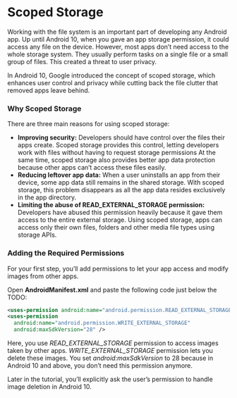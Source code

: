 # Scoped Storage

Working with the file system is an important part of developing any Android app. Up until Android 10, when you gave an app storage permission, it could access any file on the device. However, most apps don’t need access to the whole storage system. They usually perform tasks on a single file or a small group of files. This created a threat to user privacy.

In Android 10, Google introduced the concept of scoped storage, which enhances user control and privacy while cutting back the file clutter that removed apps leave behind.

### Why Scoped Storage

There are three main reasons for using scoped storage:

* **Improving security:** Developers should have control over the files their apps create. Scoped storage provides this control, letting developers work with files without having to request storage permissions At the same time, scoped storage also provides better app data protection because other apps can’t access these files easily.
* **Reducing leftover app data:** When a user uninstalls an app from their device, some app data still remains in the shared storage. With scoped storage, this problem disappears as all the app data resides exclusively in the app directory.
* **Limiting the abuse of READ_EXTERNAL_STORAGE permission:** Developers have abused this permission heavily because it gave them access to the entire external storage. Using scoped storage, apps can access only their own files, folders and other media file types using storage APIs.

### Adding the Required Permissions

For your first step, you’ll add permissions to let your app access and modify images from other apps.

Open **AndroidManifest.xml** and paste the following code just below the TODO:

```xml
<uses-permission android:name="android.permission.READ_EXTERNAL_STORAGE" />
<uses-permission
  android:name="android.permission.WRITE_EXTERNAL_STORAGE"
  android:maxSdkVersion="28" />
```

Here, you use *READ_EXTERNAL_STORAGE* permission to access images taken by other apps. *WRITE_EXTERNAL_STORAGE* permission lets you delete these images. You set *android:maxSdkVersion* to 28 because in Android 10 and above, you don’t need this permission anymore.

Later in the tutorial, you’ll explicitly ask the user’s permission to handle image deletion in Android 10.


